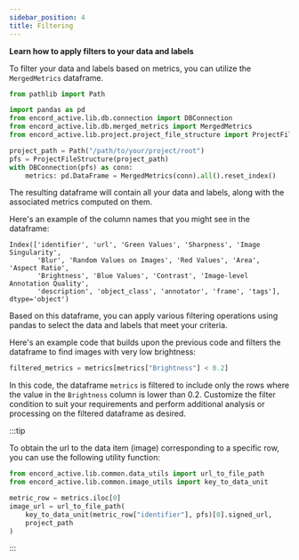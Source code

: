 ```yaml
---
sidebar_position: 4
title: Filtering
---
```


**Learn how to apply filters to your data and labels**

To filter your data and labels based on metrics, you can utilize the `MergedMetrics` dataframe.

```python
from pathlib import Path

import pandas as pd
from encord_active.lib.db.connection import DBConnection
from encord_active.lib.db.merged_metrics import MergedMetrics
from encord_active.lib.project.project_file_structure import ProjectFileStructure

project_path = Path("/path/to/your/project/root")
pfs = ProjectFileStructure(project_path)
with DBConnection(pfs) as conn:
    metrics: pd.DataFrame = MergedMetrics(conn).all().reset_index()
```

The resulting dataframe will contain all your data and labels, along with the associated metrics computed on them.

Here's an example of the column names that you might see in the dataframe:

```
Index(['identifier', 'url', 'Green Values', 'Sharpness', 'Image Singularity',
       'Blur', 'Random Values on Images', 'Red Values', 'Area', 'Aspect Ratio',
       'Brightness', 'Blue Values', 'Contrast', 'Image-level Annotation Quality',
       'description', 'object_class', 'annotator', 'frame', 'tags'], dtype='object')
```

Based on this dataframe, you can apply various filtering operations using pandas to select the data and labels that meet your criteria.

Here's an example code that builds upon the previous code and filters the dataframe to find images with very low brightness:

```python
filtered_metrics = metrics[metrics["Brightness"] < 0.2]
```

In this code, the dataframe `metrics` is filtered to include only the rows where the value in the `Brightness` column is lower than 0.2.
Customize the filter condition to suit your requirements and perform additional analysis or processing on the filtered dataframe as desired.

:::tip

To obtain the url to the data item (image) corresponding to a specific row, you can use the following utility function:

```python
from encord_active.lib.common.data_utils import url_to_file_path
from encord_active.lib.common.image_utils import key_to_data_unit

metric_row = metrics.iloc[0]
image_url = url_to_file_path(
    key_to_data_unit(metric_row["identifier"], pfs)[0].signed_url,
    project_path
)
```

:::
